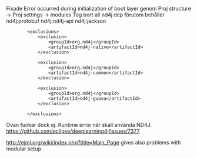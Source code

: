 Fixade Error occurred during initialization of boot layer
genom Proj structure -> Proj settings -> modules
Tog bort all nd4j dep förutom behåller nd4j:protobuf  nd4j:nd4j-api    nd4j:jackson

            <exclusions>
                <exclusion>
                    <groupId>org.nd4j</groupId>
                    <artifactId>nd4j-native</artifactId>
                </exclusion>

                <exclusion>
                    <groupId>org.nd4j</groupId>
                    <artifactId>nd4j-common</artifactId>
                </exclusion>

                <exclusion>
                    <groupId>org.nd4j</groupId>
                    <artifactId>nd4j-guava</artifactId>
                </exclusion>
                
            </exclusions>


Ovan funkar dock ej. Runtime error när skall använda ND4J.
https://github.com/eclipse/deeplearning4j/issues/7377


http://ejml.org/wiki/index.php?title=Main_Page
gives also problems with modular setup


